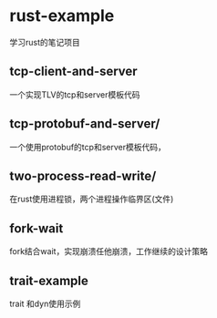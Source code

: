 # rust-example
学习rust的笔记项目

## tcp-client-and-server
一个实现TLV的tcp和server模板代码

## tcp-protobuf-and-server/
一个使用protobuf的tcp和server模板代码，

## two-process-read-write/
在rust使用进程锁，两个进程操作临界区(文件)

## fork-wait
fork结合wait，实现崩溃任他崩溃，工作继续的设计策略

## trait-example
trait 和dyn使用示例
